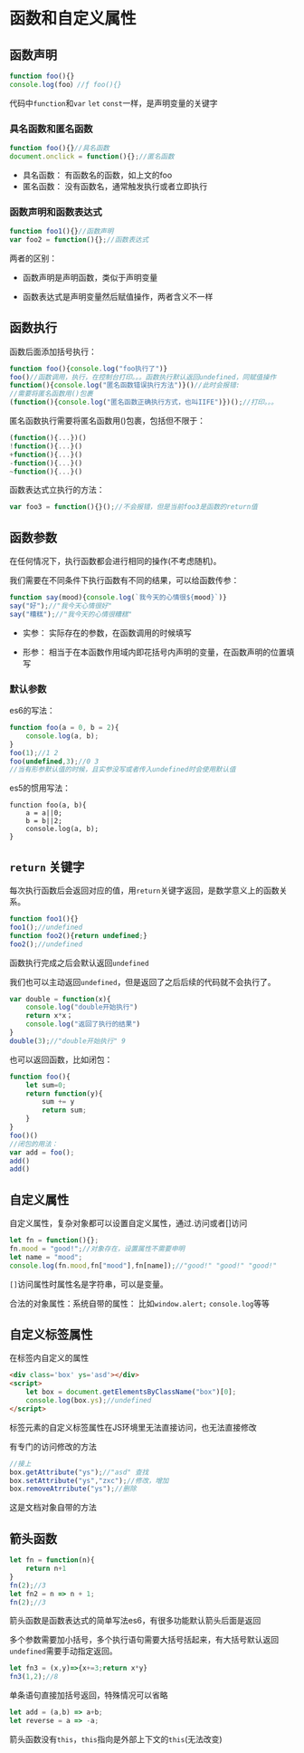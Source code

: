 # 函数和自定义属性

## 函数声明

```js
function foo(){}
console.log(foo）//ƒ foo(){}
```

代码中`function`和`var` `let` `const`一样，是声明变量的关键字

### 具名函数和匿名函数

```js
function foo(){}//具名函数
document.onclick = function(){};//匿名函数
```

- 具名函数： 有函数名的函数，如上文的foo
- 匿名函数： 没有函数名，通常触发执行或者立即执行

### 函数声明和函数表达式

```js
function foo1(){}//函数声明
var foo2 = function(){};//函数表达式
```

两者的区别： 

- 函数声明是声明函数，类似于声明变量

- 函数表达式是声明变量然后赋值操作，两者含义不一样




## 函数执行

函数后面添加括号执行：

```js
function foo(){console.log("foo执行了")}
foo()//函数调用，执行，在控制台打印。。。函数执行默认返回undefined，同赋值操作
function(){console.log("匿名函数错误执行方法")}()//此时会报错: 
//需要将匿名函数用()包裹
(function(){console.log("匿名函数正确执行方式，也叫IIFE")})();//打印。。。
```

匿名函数执行需要将匿名函数用()包裹，包括但不限于：

```js
(function(){...})()
!function(){...}()
+function(){...}()
-function(){...}()
~function(){...}()
```

函数表达式立执行的方法：

```js
var foo3 = function(){}();//不会报错，但是当前foo3是函数的return值
```



## 函数参数

在任何情况下，执行函数都会进行相同的操作(不考虑随机)。

我们需要在不同条件下执行函数有不同的结果，可以给函数传参：

```js
function say(mood){console.log(`我今天的心情很${mood}`)}
say("好");//"我今天心情很好"
say("糟糕");//"我今天的心情很糟糕"
```

- 实参： 实际存在的参数，在函数调用的时候填写

- 形参： 相当于在本函数作用域内即花括号内声明的变量，在函数声明的位置填写


### 默认参数

es6的写法：

```js
function foo(a = 0, b = 2){
    console.log(a, b);
}
foo(1);//1 2
foo(undefined,3);//0 3
//当有形参默认值的时候，且实参没写或者传入undefined时会使用默认值
```

es5的惯用写法：

```
function foo(a, b){
    a = a||0;
    b = b||2;
    console.log(a, b);
}
```



## `return` 关键字

每次执行函数后会返回对应的值，用`return`关键字返回，是数学意义上的函数关系。

```js
function foo1(){}
foo1();//undefined
function foo2(){return undefined;}
foo2();//undefined
```

函数执行完成之后会默认返回`undefined`

我们也可以主动返回`undefined`，但是返回了之后后续的代码就不会执行了。

```js
var double = function(x){
    console.log("double开始执行")
    return x*x；
    console.log("返回了执行的结果")
}
double(3);//"double开始执行" 9
```

也可以返回函数，比如闭包：

```js
function foo(){
    let sum=0;
    return function(y){
        sum += y
        return sum; 
    }
}
foo()()
//闭包的用法：
var add = foo();
add()
add()
```





## 自定义属性

自定义属性，复杂对象都可以设置自定义属性，通过.访问或者[]访问

```js
let fn = function(){};
fn.mood = "good!";//对象存在，设置属性不需要申明
let name = "mood";
console.log(fn.mood,fn["mood"],fn[name]);//"good!" "good!" "good!"
```

`[]`访问属性时属性名是字符串，可以是变量。

合法的对象属性：系统自带的属性： 比如`window.alert;` `console.log`等等



## 自定义标签属性

在标签内自定义的属性

```html
<div class='box' ys='asd'></div>
<script>
	let box = document.getElementsByClassName("box")[0];
    console.log(box.ys);//undefined
</script>
```

标签元素的自定义标签属性在JS环境里无法直接访问，也无法直接修改

有专门的访问修改的方法

```js
//接上
box.getAttribute("ys");//"asd" 查找
box.setAttribute("ys","zxc");//修改，增加
box.removeAtrribute("ys");//删除
```

这是文档对象自带的方法



## 箭头函数

```js
let fn = function(n){
    return n+1
}
fn(2);//3
let fn2 = n => n + 1;
fn(2);//3
```

箭头函数是函数表达式的简单写法es6，有很多功能默认箭头后面是返回

多个参数需要加小括号，多个执行语句需要大括号括起来，有大括号默认返回`undefined`需要手动指定返回。

```js
let fn3 = (x,y)=>{x+=3;return x*y}
fn3(1,2);//8
```

单条语句直接加括号返回，特殊情况可以省略

```js
let add = (a,b) => a+b;
let reverse = a => -a;
```

箭头函数没有`this`，`this`指向是外部上下文的`this`(无法改变)







